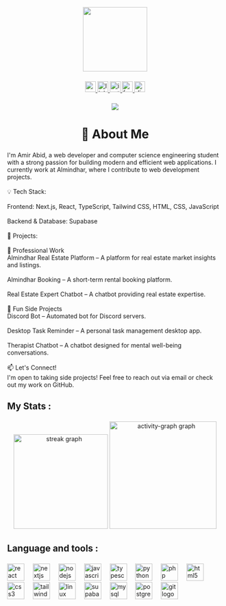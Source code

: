 <div align="center">
  <img height="150" src="https://media.giphy.com/media/cFdHXXm5GhJsc/giphy.gif?cid=790b7611yvppcvqdg386bb3y9pb37cdgwebz1c4oncg039hb&ep=v1_gifs_search&rid=giphy.gif&ct=g"  />
</div>

###

<div align="center">
  <a href="amirabid@gmail.com" target="_blank">
    <img src="https://img.shields.io/static/v1?message=Gmail&logo=gmail&label=&color=D14836&logoColor=white&labelColor=&style=for-the-badge" height="25" alt="gmail logo"  />
  </a>
  <a href="https://www.linkedin.com/in/amirabid/" target="_blank">
    <img src="https://img.shields.io/static/v1?message=LinkedIn&logo=linkedin&label=&color=0077B5&logoColor=white&labelColor=&style=for-the-badge" height="25" alt="linkedin logo"  />
  </a>
  <a href="https://www.instagram.com/amir___abid/" target="_blank">
    <img src="https://img.shields.io/static/v1?message=Instagram&logo=instagram&label=&color=E4405F&logoColor=white&labelColor=&style=for-the-badge" height="25" alt="instagram logo"  />
  </a>
  <a href="https://www.facebook.com/amiirabid/" target="_blank">
    <img src="https://img.shields.io/static/v1?message=Facebook&logo=facebook&label=&color=1877F2&logoColor=white&labelColor=&style=for-the-badge" height="25" alt="facebook logo"  />
  </a>
  <img src="https://img.shields.io/static/v1?message=Discord&logo=discord&label=&color=7289DA&logoColor=white&labelColor=&style=for-the-badge" height="25" alt="discord logo"  />
</div>

###

<div align="center">
  <img src="https://visitor-badge.laobi.icu/badge?page_id=AmiirAbid.AmiirAbid&"  />
</div>

###

<h1 align="center">👋 About Me</h1>

###

<p align="left">I'm Amir Abid, a web developer and computer science engineering student with a strong passion for building modern and efficient web applications. I currently work at Almindhar, where I contribute to web development projects.<br><br>💡 Tech Stack:<br><br>Frontend: Next.js, React, TypeScript, Tailwind CSS, HTML, CSS, JavaScript<br><br>Backend & Database: Supabase<br><br>🚀 Projects:<br><br>🏢 Professional Work<br>Almindhar Real Estate Platform – A platform for real estate market insights and listings.<br><br>Almindhar Booking – A short-term rental booking platform.<br><br>Real Estate Expert Chatbot – A chatbot providing real estate expertise.<br><br>🎯 Fun Side Projects<br>Discord Bot – Automated bot for Discord servers.<br><br>Desktop Task Reminder – A personal task management desktop app.<br><br>Therapist Chatbot – A chatbot designed for mental well-being conversations.<br><br>📫 Let's Connect!<br>I'm open to taking side projects! Feel free to reach out via email or check out my work on GitHub.</p>

###

<h2 align="left">My Stats :</h2>

###

<div align="center">
  <img src="https://streak-stats.demolab.com?user=AmiirAbid&locale=en&mode=weekly&theme=tokyonight&hide_border=true&border_radius=5&date_format=j%20M%5B%20Y%5D&order=3" height="220" alt="streak graph"  />
  <img src="https://github-readme-activity-graph.vercel.app/graph?username=AmiirAbid&theme=tokyo-night&area=true&hide_border=true&radius=8" height="250" alt="activity-graph graph"  />
</div>

###

<h2 align="left">Language and tools :</h2>

###

<div align="left">
  <img src="https://skillicons.dev/icons?i=react" height="40" alt="react logo"  />
  <img width="12" />
  <img src="https://skillicons.dev/icons?i=nextjs" height="40" alt="nextjs logo"  />
  <img width="12" />
  <img src="https://skillicons.dev/icons?i=nodejs" height="40" alt="nodejs logo"  />
  <img width="12" />
  <img src="https://skillicons.dev/icons?i=js" height="40" alt="javascript logo"  />
  <img width="12" />
  <img src="https://skillicons.dev/icons?i=ts" height="40" alt="typescript logo"  />
  <img width="12" />
  <img src="https://skillicons.dev/icons?i=py" height="40" alt="python logo"  />
  <img width="12" />
  <img src="https://skillicons.dev/icons?i=php" height="40" alt="php logo"  />
  <img width="12" />
  <img src="https://skillicons.dev/icons?i=html" height="40" alt="html5 logo"  />
  <img width="12" />
  <img src="https://skillicons.dev/icons?i=css" height="40" alt="css3 logo"  />
  <img width="12" />
  <img src="https://skillicons.dev/icons?i=tailwind" height="40" alt="tailwindcss logo"  />
  <img width="12" />
  <img src="https://skillicons.dev/icons?i=linux" height="40" alt="linux logo"  />
  <img width="12" />
  <img src="https://skillicons.dev/icons?i=supabase" height="40" alt="supabase logo"  />
  <img width="12" />
  <img src="https://skillicons.dev/icons?i=mysql" height="40" alt="mysql logo"  />
  <img width="12" />
  <img src="https://skillicons.dev/icons?i=postgres" height="40" alt="postgresql logo"  />
  <img width="12" />
  <img src="https://skillicons.dev/icons?i=git" height="40" alt="git logo"  />
</div>

###
